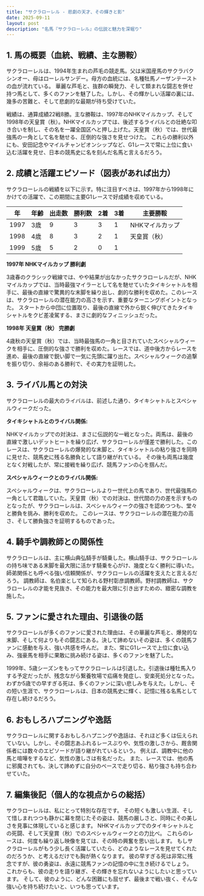 ```yaml
---
title: "サクラローレル - 悲劇の天才、その輝きと影"
date: 2025-09-11
layout: post
description: "名馬『サクラローレル』の伝説と魅力を深堀り"
---
```


## 1. 馬の概要（血統、戦績、主な勝鞍）

サクラローレルは、1994年生まれの芦毛の競走馬。父は米国産馬のサクラバクシンオー、母はローレルサンデー。母方の血統には、名種牡馬ノーザンテーストの血が流れている。  華麗な芦毛と、抜群の瞬発力、そして類まれな闘志を併せ持つ馬として、多くのファンを魅了した。しかし、その輝かしい活躍の裏には、幾多の苦難と、そして悲劇的な最期が待ち受けていた。

戦績は、通算成績22戦8勝。主な勝鞍は、1997年のNHKマイルカップ、そして1998年の天皇賞（秋）。NHKマイルカップでは、後述するライバルとの壮絶な叩き合いを制し、その名を一躍全国区へと押し上げた。天皇賞（秋）では、世代最強馬の一角として名を馳せる、圧倒的な強さを見せつけた。  これらの勝利以外にも、安田記念やマイルチャンピオンシップなど、G1レースで常に上位に食い込む活躍を見せ、日本の競馬史に名を刻んだ名馬と言えるだろう。


## 2. 成績と活躍エピソード（図表があれば出力）

サクラローレルの戦績を以下に示す。特に注目すべきは、1997年から1998年にかけての活躍で、この期間に主要G1レースで好成績を収めている。

| 年 | 年齢 | 出走数 | 勝利数 | 2着 | 3着 | 主要勝鞍 |
|---|---|---|---|---|---|---|
| 1997 | 3歳 | 9 | 3 | 3 | 1 | NHKマイルカップ |
| 1998 | 4歳 | 8 | 3 | 2 | 1 | 天皇賞（秋） |
| 1999 | 5歳 | 5 | 2 | 0 | 1 |  |


**1997年 NHKマイルカップ 勝利劇**

3歳春のクラシック戦線では、やや結果が出なかったサクラローレルだが、NHKマイルカップでは、当時最強マイラーとして名を馳せていたタイキシャトルを相手に、最後の直線で驚異的な末脚を繰り出し、劇的な勝利を収めた。このレースは、サクラローレルの潜在能力の高さを示す、重要なターニングポイントとなった。  スタートから中団に位置取り、最後の直線で外から鋭く伸びてきたタイキシャトルをクビ差凌駕する、まさに劇的なフィニッシュだった。


**1998年 天皇賞（秋） 完勝劇**

4歳秋の天皇賞（秋）では、当時最強馬の一角と目されていたスペシャルウィークを相手に、圧倒的な強さで勝利を収めた。レースでは、道中後方からレースを進め、最後の直線で鋭い脚で一気に先頭に躍り出た。スペシャルウィークの追撃を振り切り、余裕のある勝利で、その実力を証明した。


## 3. ライバル馬との対決

サクラローレルの最大のライバルは、前述した通り、タイキシャトルとスペシャルウィークだった。

**タイキシャトルとのライバル関係:**

NHKマイルカップでの対決は、まさに伝説的な一戦となった。両馬は、最後の直線で激しいデットヒートを繰り広げ、サクラローレルが僅差で勝利した。このレースは、サクラローレルの爆発的な末脚と、タイキシャトルの粘り強さを同時に見せた、競馬史に残る名勝負として語り継がれている。  その後も両馬は幾度となく対戦したが、常に接戦を繰り広げ、競馬ファンの心を掴んだ。


**スペシャルウィークとのライバル関係:**

スペシャルウィークは、サクラローレルより一世代上の馬であり、世代最強馬の一角として君臨していた。天皇賞（秋）での対決は、世代間の力の差を示すものとなったが、サクラローレルは、スペシャルウィークの強さを認めつつも、堂々と勝負を挑み、勝利を収めた。 このレースは、サクラローレルの潜在能力の高さ、そして勝負強さを証明するものであった。


## 4. 騎手や調教師との関係性

サクラローレルは、主に横山典弘騎手が騎乗した。横山騎手は、サクラローレルの持ち味である末脚を最大限に活かす騎乗を心がけ、幾度となく勝利に導いた。  師弟関係とも呼べる強い信頼関係が、サクラローレルの活躍を支えたと言えるだろう。  調教師は、名伯楽として知られる野村彰彦調教師。野村調教師は、サクラローレルの才能を見抜き、その能力を最大限に引き出すための、緻密な調教を施した。


## 5. ファンに愛された理由、引退後の話

サクラローレルが多くのファンに愛された理由は、その華麗な芦毛と、爆発的な末脚、そして何よりもその闘志にある。決して諦めないその姿は、多くの競馬ファンに感動を与え、強い共感を呼んだ。  また、常にG1レースで上位に食い込み、強豪馬を相手に果敢に挑み続ける姿は、多くのファンを魅了した。

1999年、5歳シーズンをもってサクラローレルは引退した。引退後は種牡馬入りする予定だったが、残念ながら繋養牧場で疝痛を発症し、安楽死処分となった。わずか5歳での早すぎる死は、多くのファンに深い悲しみを与えた。しかし、その短い生涯で、サクラローレルは、日本の競馬史に輝く、記憶に残る名馬として存在し続けるだろう。


## 6. おもしろハプニングや逸話

サクラローレルに関するおもしろハプニングや逸話は、それほど多くは伝えられていない。しかし、その闘志あふれるレースぶりや、気性の激しさから、厩舎関係者には数々のエピソードが語り継がれているという。  例えば、調教中に他の馬と喧嘩をするなど、気性の激しさは有名だった。  また、レースでは、他の馬に邪魔されても、決して諦めずに自分のペースで走り切る、粘り強さも持ち合わせていた。


## 7. 編集後記（個人的な視点からの総括）

サクラローレルは、私にとって特別な存在です。  その短くも激しい生涯、そして惜しまれつつも静かに幕を閉じたその姿は、競馬の厳しさと、同時にその美しさを見事に体現していると感じます。  NHKマイルカップでのタイキシャトルとの死闘、そして天皇賞（秋）でのスペシャルウィークとの力比べ。  これらのレースは、何度も繰り返し映像を見ては、その時の興奮を思い出します。  もしサクラローレルがもう少し長く活躍していたら、どのようなレースを見せてくれたのだろうか、と考えるだけでも胸が熱くなります。  彼の早すぎる死は非常に残念ですが、彼の勇姿は、永遠に競馬ファンの記憶の中に生き続けるでしょう。  これからも、彼の走りを語り継ぎ、その輝きを忘れないようにしたいと思っています。  そして、彼のように、どんな困難にも屈せず、最後まで戦い抜く、そんな強い心を持ち続けたいと、いつも思っています。

